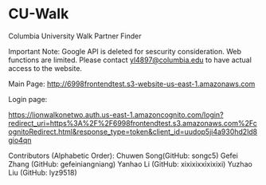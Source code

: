 # CU-Walk
Columbia University Walk Partner Finder

Important Note: Google API is deleted for sescurity consideration. Web functions are limited. Please contact yl4897@columbia.edu to have actual access to the website. 

Main Page:
http://6998frontendtest.s3-website-us-east-1.amazonaws.com

Login page: 

https://lionwalkonetwo.auth.us-east-1.amazoncognito.com/login?redirect_uri=https%3A%2F%2F6998frontendtest.s3.amazonaws.com%2FcognitoRedirect.html&response_type=token&client_id=uudop5ji4a930hd2ld8gio4qn

Contributors (Alphabetic Order): 
  Chuwen Song(GitHub: songc5)
  Gefei Zhang (GitHub: gefeiniangniang) 
  Yanhao Li (GitHub: xixixixxixixixi)
  Yuzhao Liu (GitHub: lyz9518)
